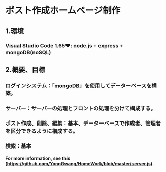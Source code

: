 # ポスト作成ホームページ制作

## 1.環境
### Visual Studio Code 1.65❤️: node.js + express + mongoDB(noSQL)


## 2.概要、目標
### ログインシステム：「mongoDB」を使用してデーターベースを構築。
### サーバー：サーバーの処理とフロントの処理を分けて構成する。
### ポスト作成、削除、編集：基本、データーベースで作成者、管理者を区分できるように構成する。
### 検索：基本




#### **For more information, see this** (https://github.com/YongGwang/HomeWork/blob/master/server.js).
